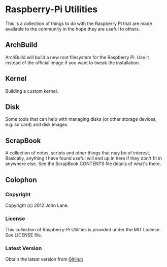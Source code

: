 # Raspberry-Pi Utilities 

This is a collection of things to do with the Raspberry Pi that are made available
to the community in the hope they are useful to others.

## ArchBuild

ArchBuild will build a new root filesystem for the Raspberry Pi. Use it instead of
the official image if you want to tweak the installation.

## Kernel

Building a custom kernel.

## Disk

Some tools that can help with managing disks (or other storage devices, e.g: sd card)
and disk images.

## ScrapBook

A collection of notes, scripts and other things that may be of interest. Basically,
anything I have found useful will end up in here if they don't fit in anywhere
else. See the ScrapBook CONTENTS file details of what's there.

## Colophon

### Copyright

Copyright (c) 2012 John Lane.

### License

This collection of Raspberry-Pi Utilities is provided under the MIT License. See LICENSE file.

### Latest Version

Obtain the latest version from [GitHub](https://github.com/johnlane/rpi-utils)
